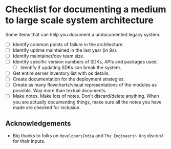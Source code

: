 # Checklist for documenting a medium to large scale system architecture



Some items that can help you document a undocumented legacy system.

- [ ] Identify common points of failure in the architecture.
- [ ] Identify uptime maintained in the last year (in 9s).
- [ ] Identify maintainer/dev team size.
- [ ] Identify specific version numbers of SDKs, APIs and packages used.
  - [ ] Identify if updating SDKs can break the system.
- [ ] Get entire server inventory list with os details.
- [ ] Create documentation for the deployment strategies.
- [ ] Create as many flowcharts/visual representations of the modules as possible. Way more than textual documents.
- [ ] Make notes. Make lots of notes. Don't discard/delete anything. When you are actually documenting things, make sure all the notes you have made are checked for inclusion.

## Acknowledgements

- Big thanks to folks on `developersIndia` and `The Engineerin Org` discord for their inputs.
